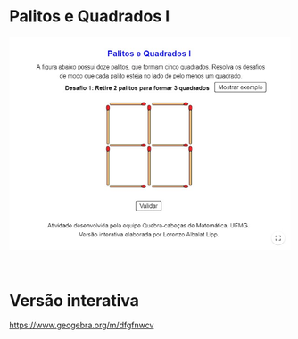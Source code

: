 # Palitos e Quadrados I

![](preview.jpg)

<br>

# Versão interativa

https://www.geogebra.org/m/dfgfnwcv